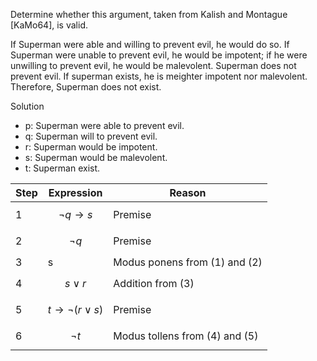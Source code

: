 Determine whether this argument, taken from Kalish and Montague [KaMo64], is valid.

If Superman were able and willing to prevent evil, he would do so. If Superman were unable to prevent evil, he would be impotent; if he were unwilling to prevent evil, he would be malevolent. Superman does not prevent evil. If superman exists, he is meighter impotent nor malevolent. Therefore, Superman does not exist.

Solution

+ p: Superman were able to prevent evil.
+ q: Superman will to prevent evil.
+ r: Superman would be impotent.
+ s: Superman would be malevolent.
+ t: Superman exist.

|Step|Expression|Reason|
|--|--|--|
|1|$$\neg q \rightarrow s$$|Premise|
|2|$$\neg q$$|Premise|
|3|s|Modus ponens from (1) and (2)|
|4|$$s \vee r$$|Addition from (3)|
|5|$$t \rightarrow \neg (r \vee s)$$|Premise|
|6|$$\neg t$$|Modus tollens from (4) and (5)|